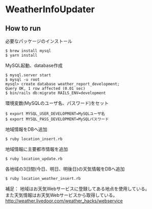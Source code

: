 # WeatherInfoUpdater

## How to run
必要なパッケージのインストール
```
$ brew install mysql
$ yarn install
```

MySQL起動、database作成
```
$ mysql.server start
$ mysql -u root
mysql> create database weather_report_development;
Query OK, 1 row affected (0.01 sec)
$ bin/rails db:migrate RAILS_ENV=development
```

環境変数(MySQLのユーザ名、パスワード)をセット
```
$ export MYSQL_USER_DEVELOPMENT=MySQLユーザ名
$ export MYSQL_PASS_DEVELOPMENT=MySQLパスワード
```

地域情報をDBへ追加
```
$ ruby location_insert.rb
```

地域情報に主要都市情報を追加
```
$ ruby location_update.rb
```

各地域の3日間(今日、明日、明後日)の天気情報をDBへ追加
```
$ ruby location_weather_insert.rb
```

補足：
地域はお天気Webサービスに登録してある地点を使用している。  
また天気情報はお天気Webサービスから取得している。  
http://weather.livedoor.com/weather_hacks/webservice
